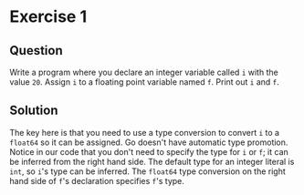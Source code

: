# Exercise 1

## Question
Write a program where you declare an integer variable called `i` with the value `20`. Assign `i` to a floating point variable named `f`. Print out `i` and `f`.

## Solution

The key here is that you need to use a type conversion to convert `i` to a `float64` so it can
be assigned. Go doesn't have automatic type promotion. Notice in our code that you don't need to 
specify the type for `i` or `f`; it can be inferred from the right hand side. The default type
for an integer literal is `int`, so `i`'s type can be inferred.  The `float64` type conversion on the right hand side of `f`'s declaration specifies `f`'s type.
